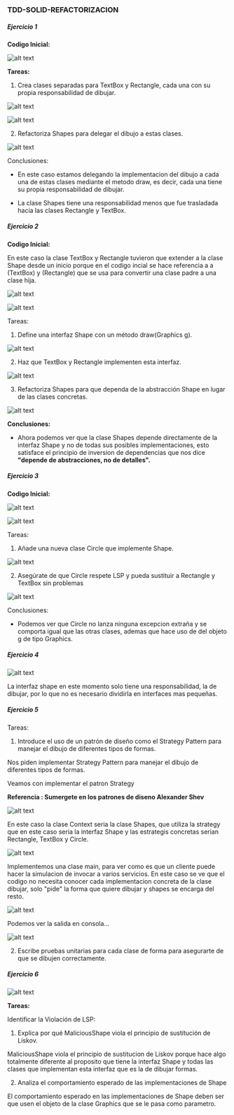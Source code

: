 ### TDD-SOLID-REFACTORIZACION

##### Ejercicio 1

**Codigo Inicial:**

![alt text](Imagenes/image.png)

**Tareas:**

1. Crea clases separadas para TextBox y Rectangle, cada una con su propia responsabilidad de dibujar.

![alt text](Imagenes/image-1.png)

![alt text](Imagenes/image-2.png)

2. Refactoriza Shapes para delegar el dibujo a estas clases.

![alt text](Imagenes/image-3.png)

Conclusiones:

- En este caso estamos delegando la implementacion del dibujo a cada una de estas clases mediante el metodo draw, es decir, cada una tiene su propia responsabilidad de dibujar.

- La clase Shapes tiene una responsabilidad menos que fue trasladada hacia las clases Rectangle y TextBox.


##### Ejercicio 2

**Codigo Inicial:**

En este caso la clase TextBox y Rectangle tuvieron que extender a la clase Shape desde un inicio porque en el codigo incial se hace referencia a a (TextBox) y (Rectangle) que se usa para convertir una clase padre a una clase hija.

![alt text](Imagenes/image-1.png)

![alt text](Imagenes/image-2.png)


Tareas:
1. Define una interfaz Shape con un método draw(Graphics g).

![alt text](Imagenes/image-6.png)

2. Haz que TextBox y Rectangle implementen esta interfaz.

![alt text](Imagenes/image-8.png)

3. Refactoriza Shapes para que dependa de la abstracción Shape en lugar de las clases
concretas.

![alt text](Imagenes/image-9.png)

**Conclusiones:**

- Ahora podemos ver que la clase Shapes depende directamente de la interfaz Shape y no de todas sus posibles implementaciones, esto satisface el principio de inversion de dependencias que nos dice  **"depende de abstracciones, no de detalles".**

##### Ejercicio 3

**Codigo Inicial:**

![alt text](Imagenes/image-13.png)

![alt text](Imagenes/image-10.png)


Tareas:
1. Añade una nueva clase Circle que implemente Shape.

![alt text](Imagenes/image-12.png)

2. Asegúrate de que Circle respete LSP y pueda sustituir a Rectangle y TextBox sin problemas

![alt text](Imagenes/image-11.png)

Conclusiones:

- Podemos ver que Circle no lanza ninguna excepcion extraña y se comporta igual que las otras clases, ademas que hace uso de del objeto g de tipo Graphics.

##### Ejercicio 4

![alt text](Imagenes/image-15.png)

La interfaz shape en este momento solo tiene una responsabilidad, la de dibujar, por lo que no es necesario dividirla en interfaces mas pequeñas.

##### Ejercicio 5

Tareas:
1. Introduce el uso de un patrón de diseño como el Strategy Pattern para manejar el dibujo de diferentes tipos de formas.

Nos piden implementar Strategy Pattern para manejar el dibujo de diferentes tipos de formas. 

Veamos con implementar el patron Strategy

**Referencia : Sumergete en los patrones de diseno Alexander Shev**

![alt text](Imagenes/image-17.png)

En este caso la clase Context seria la clase Shapes, que utiliza la strategy que en este caso seria la interfaz Shape y las estrategis concretas serian Rectangle, TextBox y Circle.


![alt text](Imagenes/image-18.png)

Implementemos una clase main, para ver como es que un cliente puede hacer la simulacion de invocar a varios servicios. En este caso se ve que el codigo no necesita conocer cada implementacion concreta de la clase dibujar, solo "pide" la forma que quiere dibujar y shapes se encarga del resto.

![alt text](Imagenes/image-19.png)

Podemos ver la salida en consola...

![alt text](Imagenes/image-20.png)


2. Escribe pruebas unitarias para cada clase de forma para asegurarte de que se dibujen correctamente.



##### Ejercicio 6

![alt text](Imagenes/image-21.png)


**Tareas:**

Identificar la Violación de LSP:
1. Explica por qué MaliciousShape viola el principio de sustitución de Liskov.

MaliciousShape viola el principio de sustitucion de Liskov porque hace algo totalmente diferente al proposito que tiene la interfaz Shape y todas las clases que implementan esta interfaz que es la de dibujar formas.

2. Analiza el comportamiento esperado de las implementaciones de Shape

El comportamiento esperado en las implementaciones de Shape deben ser que usen el objeto de la clase Graphics que se le pasa como parametro.






